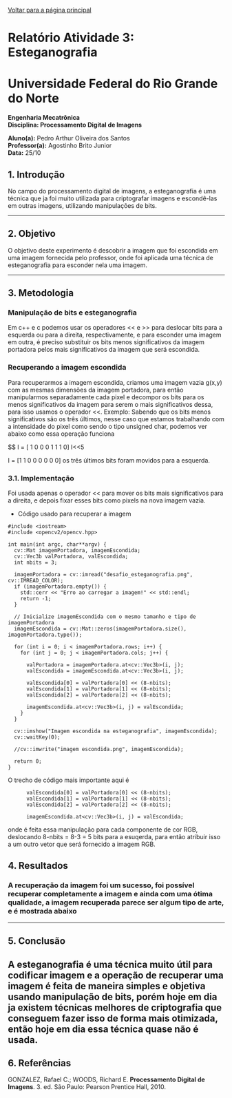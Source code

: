 <script type="text/javascript" async
  src="https://cdn.jsdelivr.net/npm/mathjax@3/es5/tex-mml-chtml.js">
</script>

[Voltar para a página principal](../index.md)

# **Relatório Atividade 3: Esteganografia**
# Universidade Federal do Rio Grande do Norte

**Engenharia Mecatrônica**  
**Disciplina: Processamento Digital de Imagens**

**Aluno(a):** Pedro Arthur Oliveira dos Santos  
**Professor(a):** Agostinho Brito Junior  
**Data:** 25/10

## 1. Introdução

No campo do processamento digital de imagens, a esteganografia é uma técnica que ja foi muito utilizada para criptografar imagens e escondê-las em outras imagens, utilizando manipulações de bits.

---

## 2. Objetivo

O objetivo deste experimento é descobrir a imagem que foi escondida em uma imagem fornecida pelo professor, onde foi aplicada uma técnica de esteganografia para esconder nela uma imagem.

---

## 3. Metodologia

### Manipulação de bits e esteganografia
Em c++ e c podemos usar os operadores << e >> para deslocar bits para a esquerda ou para a direita, respectivamente, e para esconder uma imagem em outra, é preciso substituir os bits menos significativos
da imagem portadora pelos mais significativos da imagem que será escondida.

### Recuperando a imagem escondida
Para recuperarmos a imagem escondida, criamos uma imagem vazia g(x,y) com as mesmas dimensões da imagem portadora, para então manipularmos separadamente cada pixel e decompor os bits para os menos significativos da imagem para serem o mais significativos dessa, para isso usamos o operador <<.
Exemplo: Sabendo que os bits menos significativos são os três últimos, nesse caso que estamos trabalhando com a intensidade do pixel como sendo o tipo unsigned char, podemos ver abaixo como essa operação funciona

$$
I = [ 1 0 0 0 1 1 1 0]
I<<5

I = [1 1 0 0 0 0 0 0]
os três últimos bits foram movidos para a esquerda.


### 3.1. Implementação
Foi usada apenas o operador << para mover os bits mais significativos para a direita, e depois fixar esses bits como pixels na nova imagem vazia.
* Código usado para recuperar a imagem
```
#include <iostream>
#include <opencv2/opencv.hpp>

int main(int argc, char**argv) {
  cv::Mat imagemPortadora, imagemEscondida;
  cv::Vec3b valPortadora, valEscondida;
  int nbits = 3;

  imagemPortadora = cv::imread("desafio_esteganografia.png", cv::IMREAD_COLOR);
  if (imagemPortadora.empty()) {
    std::cerr << "Erro ao carregar a imagem!" << std::endl;
    return -1;
  }

  // Inicialize imagemEscondida com o mesmo tamanho e tipo de imagemPortadora
  imagemEscondida = cv::Mat::zeros(imagemPortadora.size(), imagemPortadora.type());

  for (int i = 0; i < imagemPortadora.rows; i++) {
    for (int j = 0; j < imagemPortadora.cols; j++) {

      valPortadora = imagemPortadora.at<cv::Vec3b>(i, j);
      valEscondida = imagemEscondida.at<cv::Vec3b>(i, j);

      valEscondida[0] = valPortadora[0] << (8-nbits);
      valEscondida[1] = valPortadora[1] << (8-nbits);
      valEscondida[2] = valPortadora[2] << (8-nbits);

      imagemEscondida.at<cv::Vec3b>(i, j) = valEscondida;
    }
  }

  cv::imshow("Imagem escondida na esteganografia", imagemEscondida);
  cv::waitKey(0);

  //cv::imwrite("imagem escondida.png", imagemEscondida);
  
  return 0;
}
```

O trecho de código mais importante aqui é

```
      valEscondida[0] = valPortadora[0] << (8-nbits);
      valEscondida[1] = valPortadora[1] << (8-nbits);
      valEscondida[2] = valPortadora[2] << (8-nbits);

      imagemEscondida.at<cv::Vec3b>(i, j) = valEscondida;
```

onde é feita essa manipulação para cada componente de cor RGB, deslocando 8-nbits = 8-3 = 5 bits para a esuqerda, para então atribuir isso a um outro vetor que será fornecido a imagem RGB.

## 4. Resultados

### A recuperação da imagem foi um sucesso, foi possível recuperar completamente a imagem e ainda com uma ótima qualidade, a imagem recuperada parece ser algum tipo de arte, e é mostrada abaixo



---

## 5. Conclusão

A esteganografia é uma técnica muito útil para codificar imagem e a operação de recuperar uma imagem é feita de maneira simples e objetiva usando manipulação de bits, porém hoje em dia ja existem técnicas melhores de criptografia que conseguem fazer isso de forma mais otimizada, então hoje em dia essa técnica quase não é usada.
---

## 6. Referências

GONZALEZ, Rafael C.; WOODS, Richard E. **Processamento Digital de Imagens**. 3. ed. São Paulo: Pearson Prentice Hall, 2010.
